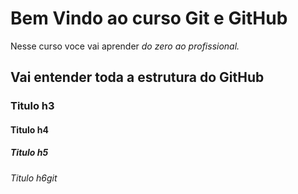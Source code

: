 # Bem Vindo ao curso Git e GitHub
Nesse curso voce vai aprender _do zero ao profissional._

## Vai entender toda a estrutura do **GitHub**

### Titulo h3
#### Titulo h4
##### Titulo h5
###### Titulo h6git

